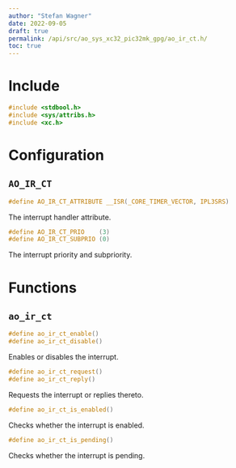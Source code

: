 ```yaml
---
author: "Stefan Wagner"
date: 2022-09-05
draft: true
permalink: /api/src/ao_sys_xc32_pic32mk_gpg/ao_ir_ct.h/
toc: true
---
```


# Include

```c
#include <stdbool.h>
#include <sys/attribs.h>
#include <xc.h>
```

# Configuration

## `AO_IR_CT`

```c
#define AO_IR_CT_ATTRIBUTE __ISR(_CORE_TIMER_VECTOR, IPL3SRS)
```

The interrupt handler attribute.

```c
#define AO_IR_CT_PRIO    (3)
#define AO_IR_CT_SUBPRIO (0)
```

The interrupt priority and subpriority.

# Functions

## `ao_ir_ct`

```c
#define ao_ir_ct_enable()
#define ao_ir_ct_disable()
```

Enables or disables the interrupt.

```c
#define ao_ir_ct_request()
#define ao_ir_ct_reply()
```

Requests the interrupt or replies thereto.

```c
#define ao_ir_ct_is_enabled()
```

Checks whether the interrupt is enabled.

```c
#define ao_ir_ct_is_pending()
```

Checks whether the interrupt is pending.
